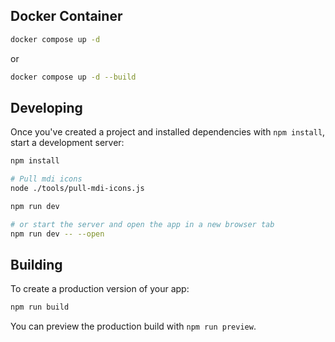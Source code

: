## Docker Container
```bash
docker compose up -d
```
or
```bash
docker compose up -d --build
```

## Developing

Once you've created a project and installed dependencies with `npm install`, start a development server:

```bash
npm install

# Pull mdi icons
node ./tools/pull-mdi-icons.js

npm run dev

# or start the server and open the app in a new browser tab
npm run dev -- --open
```

## Building

To create a production version of your app:

```bash
npm run build
```

You can preview the production build with `npm run preview`.
